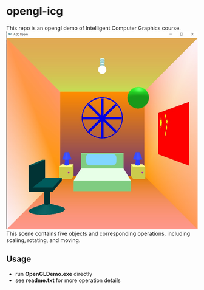 # opengl-icg
This repo is an opengl demo of Intelligent Computer Graphics course.  
![image](https://github.com/ivanwhaf/opengl-icg/blob/master/demo.png)  
This scene contains five objects and corresponding operations, including scaling, rotating, and moving.

## Usage
* run **OpenGLDemo.exe** directly
* see **readme.txt** for more operation details
